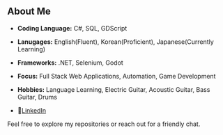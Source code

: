## About Me

- **Coding Language:** C#, SQL, GDScript
- **Lanugages:** English(Fluent), Korean(Proficient), Japanese(Currently Learning)
- **Frameworks:** .NET, Selenium, Godot
- **Focus:** Full Stack Web Applications, Automation, Game Development
- **Hobbies:** Language Learning, Electric Guitar, Acoustic Guitar, Bass Guitar, Drums

- 💼[LinkedIn](https://www.linkedin.com/in/daniel-lee-a94233b0/)

Feel free to explore my repositories or reach out for a friendly chat.
